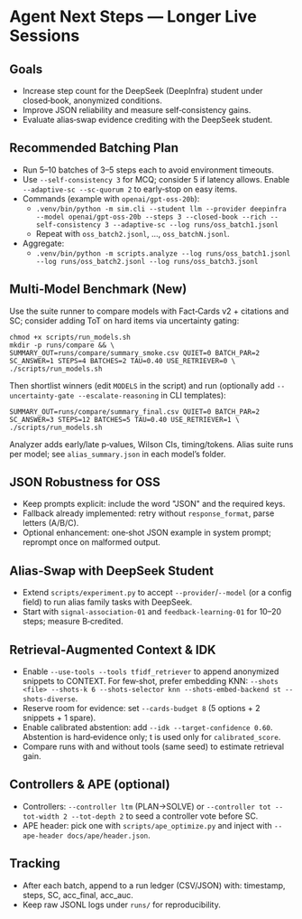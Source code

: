 # Agent Next Steps — Longer Live Sessions

## Goals
- Increase step count for the DeepSeek (DeepInfra) student under closed‑book, anonymized conditions.
- Improve JSON reliability and measure self‑consistency gains.
- Evaluate alias‑swap evidence crediting with the DeepSeek student.

## Recommended Batching Plan
- Run 5–10 batches of 3–5 steps each to avoid environment timeouts.
- Use `--self-consistency 3` for MCQ; consider 5 if latency allows. Enable `--adaptive-sc --sc-quorum 2` to early‑stop on easy items.
- Commands (example with `openai/gpt-oss-20b`):
  - `.venv/bin/python -m sim.cli --student llm --provider deepinfra --model openai/gpt-oss-20b --steps 3 --closed-book --rich --self-consistency 3 --adaptive-sc --log runs/oss_batch1.jsonl`
  - Repeat with `oss_batch2.jsonl`, ..., `oss_batchN.jsonl`.
- Aggregate:
  - `.venv/bin/python -m scripts.analyze --log runs/oss_batch1.jsonl --log runs/oss_batch2.jsonl --log runs/oss_batch3.jsonl`

## Multi‑Model Benchmark (New)

Use the suite runner to compare models with Fact‑Cards v2 + citations and SC; consider adding ToT on hard items via uncertainty gating:

```
chmod +x scripts/run_models.sh
mkdir -p runs/compare && \
SUMMARY_OUT=runs/compare/summary_smoke.csv QUIET=0 BATCH_PAR=2 SC_ANSWER=1 STEPS=4 BATCHES=2 TAU=0.40 USE_RETRIEVER=0 \
./scripts/run_models.sh
```

Then shortlist winners (edit `MODELS` in the script) and run (optionally add `--uncertainty-gate --escalate-reasoning` in CLI templates):

```
SUMMARY_OUT=runs/compare/summary_final.csv QUIET=0 BATCH_PAR=2 SC_ANSWER=3 STEPS=12 BATCHES=5 TAU=0.40 USE_RETRIEVER=1 \
./scripts/run_models.sh
```

Analyzer adds early/late p‑values, Wilson CIs, timing/tokens. Alias suite runs per model; see `alias_summary.json` in each model’s folder.

## JSON Robustness for OSS
- Keep prompts explicit: include the word "JSON" and the required keys.
- Fallback already implemented: retry without `response_format`, parse letters (A/B/C).
- Optional enhancement: one‑shot JSON example in system prompt; reprompt once on malformed output.

## Alias‑Swap with DeepSeek Student
- Extend `scripts/experiment.py` to accept `--provider`/`--model` (or a config field) to run alias family tasks with DeepSeek.
- Start with `signal-association-01` and `feedback-learning-01` for 10–20 steps; measure B‑credited.

## Retrieval‑Augmented Context & IDK
- Enable `--use-tools --tools tfidf_retriever` to append anonymized snippets to CONTEXT. For few‑shot, prefer embedding KNN: `--shots <file> --shots-k 6 --shots-selector knn --shots-embed-backend st --shots-diverse`.
- Reserve room for evidence: set `--cards-budget 8` (5 options + 2 snippets + 1 spare).
- Enable calibrated abstention: add `--idk --target-confidence 0.60`. Abstention is hard‑evidence only; t is used only for `calibrated_score`.
- Compare runs with and without tools (same seed) to estimate retrieval gain.

## Controllers & APE (optional)
- Controllers: `--controller ltm` (PLAN→SOLVE) or `--controller tot --tot-width 2 --tot-depth 2` to seed a controller vote before SC.
- APE header: pick one with `scripts/ape_optimize.py` and inject with `--ape-header docs/ape/header.json`.

## Tracking
- After each batch, append to a run ledger (CSV/JSON) with: timestamp, steps, SC, acc_final, acc_auc.
- Keep raw JSONL logs under `runs/` for reproducibility.
